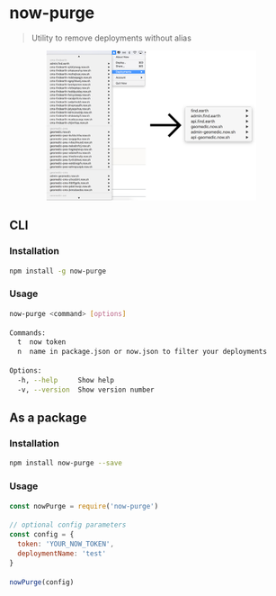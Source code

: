 # now-purge

> Utility to remove deployments without alias

<p align="center">
  <img src="example.png" width="373" height="266" alt="example"/>
</p>

## CLI

### Installation

```bash
npm install -g now-purge
```

### Usage
```bash
now-purge <command> [options]

Commands:
  t  now token
  n  name in package.json or now.json to filter your deployments

Options:
  -h, --help     Show help                                             [boolean]
  -v, --version  Show version number                                   [boolean]
```

## As a package

### Installation

```bash
npm install now-purge --save
```

### Usage

```javascript
const nowPurge = require('now-purge')

// optional config parameters
const config = {
  token: 'YOUR_NOW_TOKEN',
  deploymentName: 'test'
}

nowPurge(config)
```
